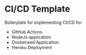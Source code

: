 # CI/CD Template
Boilerplate for implementing CI/CD for
- GitHub Actions
- NodeJs application 
- Dockerised Application
- Heroku Deployment

